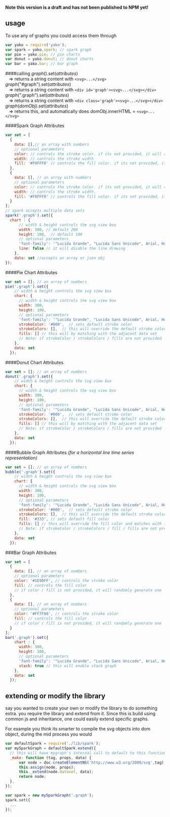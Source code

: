 <b>Note this version is a draft and has not been published to NPM yet!</b>

## usage

To use any of graphs you could access them through
``` javascript
var yako = require('yako');
var spark = yako.spark; // spark graph
var pie = yako.pie; // pie charts
var donut = yako.donut; // donut charts
var bar = yako.bar; // bar graph
```

####calling
<i>graph</i>().set(<i>attributes</i>) <br>
&nbsp;&nbsp; => returns a string content with ```<svg>...</svg>``` <br>
<i>graph</i>("#graph").set(<i>attributes</i>) <br> 
&nbsp;&nbsp; => returns a string content with ```<div id='graph'><svg>...</svg></div>```<br>
<i>graph</i>(".graph").set(<i>attributes</i>) <br>
&nbsp;&nbsp; => returns a string content with ```<div class='graph'><svg>...</svg></div>```<br>
<i>graph</i>(<i>domObj</i>).set(<i>attributes</i>)<br> 
&nbsp;&nbsp; => returns this, and automatically does <i>domObj</i>.innerHTML = ```<svg>...</svg>```<br>


####Spark Graph Attributes
```javascript
var set = [
  {
    data: [],// an array with numbers
    // optional parameters
    color: // controls the stroke color. if its not provided, it will randomly generate a color
    width: // controls the stroke width
    fill: '#F0FFF0' // controls the fill color. if its not provided, it will not fill
  },
  {
    data: [], // an array with numbers
    // optional parameters
    color: // controls the stroke color. if its not provided, it will randomly generate a color
    width: // controls the stroke width.
    fill: '#F0FFF0' // controls the fill color. if its not provided, it will not fill
  }
];
// spark accepts multiple data sets
spark('.graph').set({
  chart : {
      // width & height controls the svg view box
      width: 300, // default 200
      height: 100,  // default 100
      // optional parameters
      'font-family': '"Lucida Grande", "Lucida Sans Unicode", Arial, Helvetica, sans-serif',
      line: false // it will disable the line drawing
    },
    data: set //accepts an array or json obj
});
```

####Pie Chart Attributes
```javascript
var set = []; // an array of numbers
pie('.graph').set({
    // width & height controls the svg view box
    chart: {
      // width & height controls the svg view box
      width: 300,
      height: 100,
      // optional parameters
      'font-family': '"Lucida Grande", "Lucida Sans Unicode", Arial, Helvetica, sans-serif',
      strokeColor: '#000',  // sets default stroke color
      strokeColors: [],  // this will override the default stroke color and matches with the adjacent data set
      fills: [] // this will by matching with the adjacent data set
      // Note: if strokeColor / strokeColors / fills are not provided - it will randomly generate a color
    },
    data: set
  });
```

####Donut Chart Attributes
```javascript
var set = []; // an array of numbers
donut('.graph').set({
    // width & height controls the svg view box
    chart: {
      // width & height controls the svg view box
      width: 300,
      height: 100,
      // optional parameters
      'font-family': '"Lucida Grande", "Lucida Sans Unicode", Arial, Helvetica, sans-serif',
      strokeColor: '#000',  // sets default stroke color
      strokeColors: [],  // this will override the default stroke color and matches with the adjacent data set
      fills: [] // this will by matching with the adjacent data set
      // Note: if strokeColor / strokeColors / fills are not provided - it will randomly generate a color
    },
    data: set
  });
```

####Bubble Graph Attributes <i>(for a horizontal line time series representation)</i>
```javascript
var set = []; // an array of numbers
bubble('.graph').set({
    // width & height controls the svg view box
    chart: {
      // width & height controls the svg view box
      width: 300,
      height: 100,
      // optional parameters
      'font-family': '"Lucida Grande", "Lucida Sans Unicode", Arial, Helvetica, sans-serif',
      strokeColor: '#000',  // sets default stroke color
      strokeColors: [],  // this will override the default stroke color and matches with the adjacent data set
      fill: '#333', // sets default fill color
      fills: [] // this will override the fill color and matches with the adjacent data set
      // Note: if strokeColor / strokeColors / fill / fills are not provided - it will randomly generate a color
    },
    data: set
  });
```

###Bar Graph Attributes
```javascript
var set = [
  {
    data: [], // an array of numbers
    // optional parameters
    color: '#1E90FF', // controls the stroke color
    fill: // controls the fill color
    // if color / fill is not provided, it will randomly generate one
  },
  {
    data: [], // an array of numbers
    // optional parameters
    color: '#FF7F00', // controls the stroke color
    fill: // controls the fill color
    // if color / fill is not provided, it will randomly generate one
  }
];
bar('.graph').set({
    chart : {
      width: 300,
      height: 100,
      // optional parameters
      'font-family': '"Lucida Grande", "Lucida Sans Unicode", Arial, Helvetica, sans-serif',
      stack: true // this will enable stack graph
    },
    data: set
  });
```

## extending or modify the library
say you wanted to create your own or modify the library to do something extra. you require the library and extend from it.  Since this is build using common js and inheritance, one could easily extend specific graphs.<br>

For example you think its smarter to compile the svg objects into dom object, during the mid process you would
```javascript
var defaultSpark = require('./lib/spark');
var mySparkGraph = defaultSpark.extend({
  // this will have mygraph's internal call to default to this function
  _make: function (tag, props, data) {
      var node = doc.createElementNS('http://www.w3.org/2000/svg',tag);
      this.assign(node, props);
      this._extend(node.dataset, data);
      return node;
  },
});

var spark = new mySparkGraph('.graph');
spark.set({
  ...
});
```

